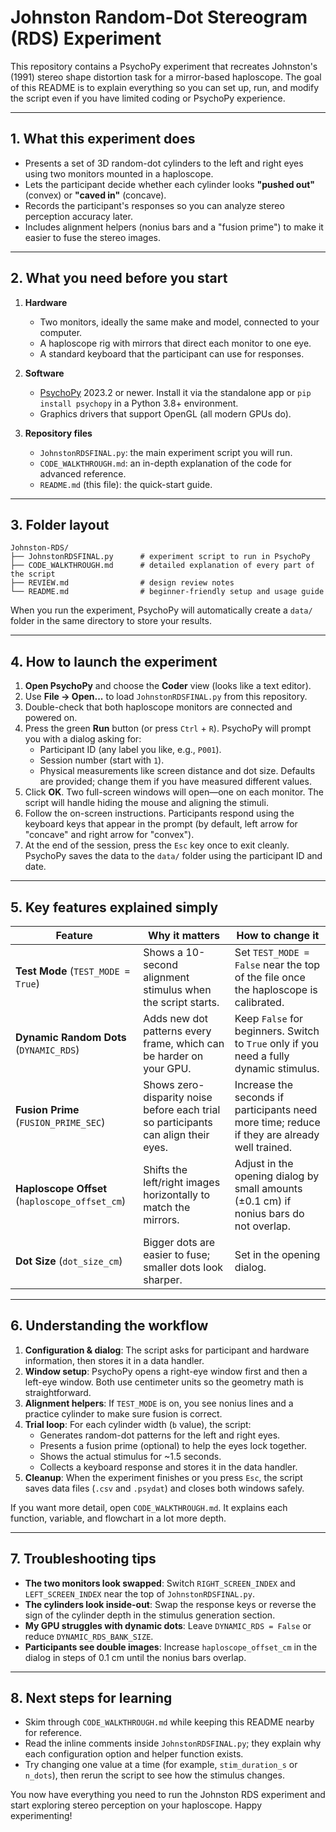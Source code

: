# Johnston Random-Dot Stereogram (RDS) Experiment

This repository contains a PsychoPy experiment that recreates Johnston's (1991) stereo shape distortion task for a mirror-based haploscope. The goal of this README is to explain everything so you can set up, run, and modify the script even if you have limited coding or PsychoPy experience.

---

## 1. What this experiment does

- Presents a set of 3D random-dot cylinders to the left and right eyes using two monitors mounted in a haploscope.
- Lets the participant decide whether each cylinder looks **"pushed out"** (convex) or **"caved in"** (concave).
- Records the participant's responses so you can analyze stereo perception accuracy later.
- Includes alignment helpers (nonius bars and a "fusion prime") to make it easier to fuse the stereo images.

---

## 2. What you need before you start

1. **Hardware**
   - Two monitors, ideally the same make and model, connected to your computer.
   - A haploscope rig with mirrors that direct each monitor to one eye.
   - A standard keyboard that the participant can use for responses.

2. **Software**
   - [PsychoPy](https://www.psychopy.org/) 2023.2 or newer. Install it via the standalone app or `pip install psychopy` in a Python 3.8+ environment.
   - Graphics drivers that support OpenGL (all modern GPUs do).

3. **Repository files**
   - `JohnstonRDSFINAL.py`: the main experiment script you will run.
   - `CODE_WALKTHROUGH.md`: an in-depth explanation of the code for advanced reference.
   - `README.md` (this file): the quick-start guide.

---

## 3. Folder layout

```
Johnston-RDS/
├── JohnstonRDSFINAL.py      # experiment script to run in PsychoPy
├── CODE_WALKTHROUGH.md      # detailed explanation of every part of the script
├── REVIEW.md                # design review notes
└── README.md                # beginner-friendly setup and usage guide
```

When you run the experiment, PsychoPy will automatically create a `data/` folder in the same directory to store your results.

---

## 4. How to launch the experiment

1. **Open PsychoPy** and choose the **Coder** view (looks like a text editor).
2. Use **File → Open...** to load `JohnstonRDSFINAL.py` from this repository.
3. Double-check that both haploscope monitors are connected and powered on.
4. Press the green **Run** button (or press `Ctrl` + `R`). PsychoPy will prompt you with a dialog asking for:
   - Participant ID (any label you like, e.g., `P001`).
   - Session number (start with `1`).
   - Physical measurements like screen distance and dot size. Defaults are provided; change them if you have measured different values.
5. Click **OK**. Two full-screen windows will open—one on each monitor. The script will handle hiding the mouse and aligning the stimuli.
6. Follow the on-screen instructions. Participants respond using the keyboard keys that appear in the prompt (by default, left arrow for "concave" and right arrow for "convex").
7. At the end of the session, press the `Esc` key once to exit cleanly. PsychoPy saves the data to the `data/` folder using the participant ID and date.

---

## 5. Key features explained simply

| Feature | Why it matters | How to change it |
| --- | --- | --- |
| **Test Mode** (`TEST_MODE = True`) | Shows a 10-second alignment stimulus when the script starts. | Set `TEST_MODE = False` near the top of the file once the haploscope is calibrated. |
| **Dynamic Random Dots** (`DYNAMIC_RDS`) | Adds new dot patterns every frame, which can be harder on your GPU. | Keep `False` for beginners. Switch to `True` only if you need a fully dynamic stimulus. |
| **Fusion Prime** (`FUSION_PRIME_SEC`) | Shows zero-disparity noise before each trial so participants can align their eyes. | Increase the seconds if participants need more time; reduce if they are already well trained. |
| **Haploscope Offset** (`haploscope_offset_cm`) | Shifts the left/right images horizontally to match the mirrors. | Adjust in the opening dialog by small amounts (±0.1 cm) if nonius bars do not overlap. |
| **Dot Size** (`dot_size_cm`) | Bigger dots are easier to fuse; smaller dots look sharper. | Set in the opening dialog. |

---

## 6. Understanding the workflow 

1. **Configuration & dialog**: The script asks for participant and hardware information, then stores it in a data handler.
2. **Window setup**: PsychoPy opens a right-eye window first and then a left-eye window. Both use centimeter units so the geometry math is straightforward.
3. **Alignment helpers**: If `TEST_MODE` is on, you see nonius lines and a practice cylinder to make sure fusion is correct.
4. **Trial loop**: For each cylinder width (`b` value), the script:
   - Generates random-dot patterns for the left and right eyes.
   - Presents a fusion prime (optional) to help the eyes lock together.
   - Shows the actual stimulus for ~1.5 seconds.
   - Collects a keyboard response and stores it in the data handler.
5. **Cleanup**: When the experiment finishes or you press `Esc`, the script saves data files (`.csv` and `.psydat`) and closes both windows safely.

If you want more detail, open `CODE_WALKTHROUGH.md`. It explains each function, variable, and flowchart in a lot more depth.

---

## 7. Troubleshooting tips

- **The two monitors look swapped**: Switch `RIGHT_SCREEN_INDEX` and `LEFT_SCREEN_INDEX` near the top of `JohnstonRDSFINAL.py`.
- **The cylinders look inside-out**: Swap the response keys or reverse the sign of the cylinder depth in the stimulus generation section.
- **My GPU struggles with dynamic dots**: Leave `DYNAMIC_RDS = False` or reduce `DYNAMIC_RDS_BANK_SIZE`.
- **Participants see double images**: Increase `haploscope_offset_cm` in the dialog in steps of 0.1 cm until the nonius bars overlap.

---

## 8. Next steps for learning

- Skim through `CODE_WALKTHROUGH.md` while keeping this README nearby for reference.
- Read the inline comments inside `JohnstonRDSFINAL.py`; they explain why each configuration option and helper function exists.
- Try changing one value at a time (for example, `stim_duration_s` or `n_dots`), then rerun the script to see how the stimulus changes.

You now have everything you need to run the Johnston RDS experiment and start exploring stereo perception on your haploscope. Happy experimenting!
